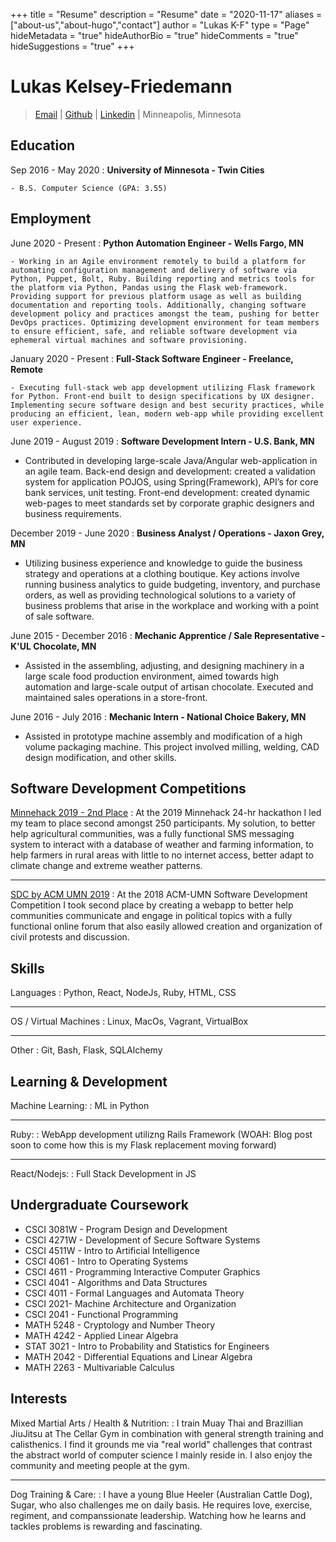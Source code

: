 +++
title = "Resume"
description = "Resume"
date = "2020-11-17"
aliases = ["about-us","about-hugo","contact"]
author = "Lukas K-F"
type = "Page"
hideMetadata = "true"
hideAuthorBio = "true"
hideComments = "true"
hideSuggestions = "true"
+++

Lukas Kelsey-Friedemann
===========

> [Email](lukaskf@gmail.com) |
> [Github](https://github.com/lukaskf) |
> [Linkedin](https://www.linkedin.com/in/lukas-kelsey-friedemann-1621a1171) |
> Minneapolis, Minnesota

Education
---------

Sep 2016 - May 2020
:   **University of Minnesota - Twin Cities**

    - B.S. Computer Science (GPA: 3.55)

Employment
---------------

June 2020 - Present
:   **Python Automation Engineer - Wells Fargo, MN**

    - Working in an Agile environment remotely to build a platform for automating configuration management and delivery of software via Python, Puppet, Bolt, Ruby. Building reporting and metrics tools for the platform via Python, Pandas using the Flask web-framework. Providing support for previous platform usage as well as building documentation and reporting tools. Additionally, changing software development policy and practices amongst the team, pushing for better DevOps practices. Optimizing development environment for team members to ensure efficient, safe, and reliable software development via ephemeral virtual machines and software provisioning.

January 2020 - Present
:   **Full-Stack Software Engineer - Freelance, Remote**

	- Executing full-stack web app development utilizing Flask framework for Python. Front-end built to design specifications by UX designer. Implementing secure software design and best security practices, while producing an efficient, lean, modern web-app while providing excellent user experience.

June 2019 - August 2019
:   **Software Development Intern - U.S. Bank, MN**
- Contributed in developing large-scale Java/Angular web-application in an agile team. Back-end design and development: created a validation system for application POJOS, using Spring(Framework), API’s for core bank services, unit testing. Front-end development: created dynamic web-pages to meet standards set by corporate graphic designers and business requirements.


December 2019 - June 2020
:   **Business Analyst / Operations - Jaxon Grey, MN**
- Utilizing business experience and knowledge to guide the business strategy and operations at a clothing boutique. Key actions involve running business analytics to guide budgeting, inventory, and purchase orders, as well as providing technological solutions to a variety of business problems that arise in the workplace and working with a point of sale software.


June 2015 - December 2016
:   **Mechanic Apprentice / Sale Representative - K'UL Chocolate, MN**
- Assisted in the assembling, adjusting, and designing machinery in a large scale food production environment, aimed towards high automation and large-scale output of artisan chocolate. Executed and maintained sales operations in a store-front.


June 2016 - July 2016
:   **Mechanic Intern - National Choice Bakery, MN**
- Assisted in prototype machine assembly and modification of a high volume packaging machine. This project involved milling, welding, CAD design modification, and other skills.

Software Development Competitions
-----------------

[Minnehack 2019 - 2nd Place](https://github.com/theSem/Salad)
:   At the 2019 Minnehack 24-hr hackathon I led my team to place second amongst 250 participants. My solution, to better help agricultural communities, was a fully functional SMS messaging system to interact with a database of weather and farming information, to help farmers in rural areas with little to no internet access, better adapt to climate change and extreme weather patterns.

----

[SDC by ACM UMN 2019](https://github.umn.edu/kelse111/mob)
:   At the 2018 ACM-UMN Software Development Competition I took second place by creating a webapp to better help communities communicate and engage in political topics with a fully functional online forum that also easily allowed creation and organization of civil protests and discussion.


Skills
------

Languages
:   Python, React, NodeJs, Ruby, HTML, CSS

----- 

OS / Virtual Machines
:	Linux, MacOs, Vagrant, VirtualBox

----

Other
:	Git, Bash, Flask, SQLAlchemy


Learning & Development
------

Machine Learning: 
:	ML in Python

----

Ruby:
:	WebApp development utilizng Rails Framework (WOAH: Blog post soon to come how this is my Flask replacement moving forward)

----

React/Nodejs: 
:	Full Stack Development in JS

Undergraduate Coursework
------
* CSCI 3081W - Program Design and Development
* CSCI 4271W - Development of Secure Software Systems 
* CSCI 4511W - Intro to Artificial Intelligence
* CSCI 4061 - Intro to Operating Systems
* CSCI 4611 - Programming Interactive Computer Graphics 
* CSCI 4041 - Algorithms and Data Structures
* CSCI 4011 - Formal Languages and Automata Theory 
* CSCI 2021- Machine Architecture and Organization
* CSCI 2041 - Functional Programming
* MATH 5248 - Cryptology and Number Theory
* MATH 4242 - Applied Linear Algebra
* STAT 3021 - Intro to Probability and Statistics for Engineers
* MATH 2042 - Differential Equations and Linear Algebra 
* MATH 2263 - Multivariable Calculus



Interests
------

Mixed Martial Arts / Health & Nutrition:
:   I train Muay Thai and Brazillian JiuJitsu at The Cellar Gym in combination with general strength training and calisthenics. I find it grounds me via "real world" challenges that contrast the abstract world of computer science I mainly reside in. I also enjoy the community and meeting people at the gym.

-----

Dog Training & Care:
:	I have a young Blue Heeler (Australian Cattle Dog), Sugar, who also challenges me on daily basis. He requires love, exercise, regiment, and companssionate leadership. Watching how he learns and tackles problems is rewarding and fascinating. 

